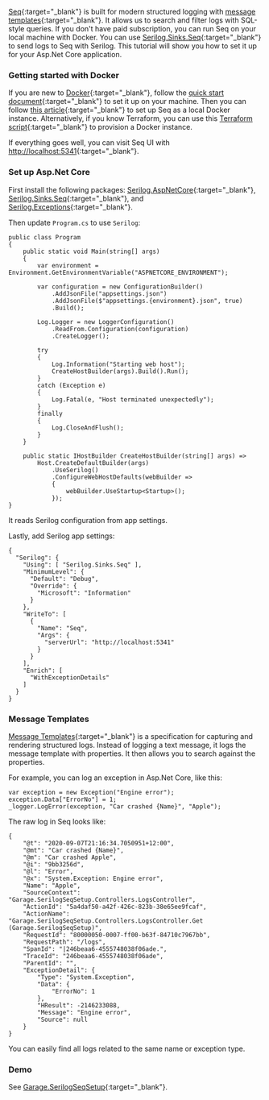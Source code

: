 [Seq](https://datalust.co/seq){:target="_blank"} is built for modern structured logging with [message templates](https://messagetemplates.org/){:target="_blank"}. It allows us to search and filter logs with SQL-style queries. If you don't have paid subscription, you can run Seq on your local machine with Docker. You can use [Serilog.Sinks.Seq](https://github.com/serilog/serilog-sinks-seq){:target="_blank"} to send logs to Seq with Serilog. This tutorial will show you how to set it up for your Asp.Net Core application.

### Getting started with Docker
If you are new to [Docker](https://docs.docker.com/){:target="_blank"}, follow the [quick start document](https://docs.docker.com/get-started/){:target="_blank"} to set it up on your machine. Then you can follow [this article](https://docs.datalust.co/docs/getting-started-with-docker){:target="_blank"} to set up Seq as a local Docker instance. Alternatively, if you know Terraform, you can use this [Terraform script](https://github.com/dujushi/Garage.SerilogSeqSetup/tree/master/Terraform){:target="_blank"} to provision a Docker instance. 

If everything goes well, you can visit Seq UI with [http://localhost:5341](http://localhost:5341){:target="_blank"}.

### Set up Asp.Net Core 
First install the following packages: [Serilog.AspNetCore](https://github.com/serilog/serilog-aspnetcore){:target="_blank"}, [Serilog.Sinks.Seq](https://github.com/serilog/serilog-sinks-seq){:target="_blank"}, and [Serilog.Exceptions](https://github.com/RehanSaeed/Serilog.Exceptions){:target="_blank"}. 

Then update `Program.cs` to use `Serilog`:
```
public class Program
{
    public static void Main(string[] args)
    {
        var environment = Environment.GetEnvironmentVariable("ASPNETCORE_ENVIRONMENT");

        var configuration = new ConfigurationBuilder()
            .AddJsonFile("appsettings.json")
            .AddJsonFile($"appsettings.{environment}.json", true)
            .Build();

        Log.Logger = new LoggerConfiguration()
            .ReadFrom.Configuration(configuration)
            .CreateLogger();

        try
        {
            Log.Information("Starting web host");
            CreateHostBuilder(args).Build().Run();
        }
        catch (Exception e)
        {
            Log.Fatal(e, "Host terminated unexpectedly");
        }
        finally
        {
            Log.CloseAndFlush();
        }
    }

    public static IHostBuilder CreateHostBuilder(string[] args) =>
        Host.CreateDefaultBuilder(args)
            .UseSerilog()
            .ConfigureWebHostDefaults(webBuilder =>
            {
                webBuilder.UseStartup<Startup>();
            });
}
```
It reads Serilog configuration from app settings.

Lastly, add Serilog app settings:
```
{
  "Serilog": {
    "Using": [ "Serilog.Sinks.Seq" ],
    "MinimumLevel": {
      "Default": "Debug",
      "Override": {
        "Microsoft": "Information"
      }
    },
    "WriteTo": [
      {
        "Name": "Seq",
        "Args": {
          "serverUrl": "http://localhost:5341"
        }
      }
    ],
    "Enrich": [
      "WithExceptionDetails"
    ]
  }
}
```

### Message Templates
[Message Templates](https://messagetemplates.org/){:target="_blank"} is a specification for capturing and rendering structured logs. Instead of logging a text message, it logs the message template with properties. It then allows you to search against the properties. 

For example, you can log an exception in Asp.Net Core, like this:
```
var exception = new Exception("Engine error");
exception.Data["ErrorNo"] = 1;
_logger.LogError(exception, "Car crashed {Name}", "Apple");
```

The raw log in Seq looks like:
```
{
    "@t": "2020-09-07T21:16:34.7050951+12:00",
    "@mt": "Car crashed {Name}",
    "@m": "Car crashed Apple",
    "@i": "9bb3256d",
    "@l": "Error",
    "@x": "System.Exception: Engine error",
    "Name": "Apple",
    "SourceContext": "Garage.SerilogSeqSetup.Controllers.LogsController",
    "ActionId": "5a4daf50-a42f-426c-823b-38e65ee9fcaf",
    "ActionName": "Garage.SerilogSeqSetup.Controllers.LogsController.Get (Garage.SerilogSeqSetup)",
    "RequestId": "80000050-0007-ff00-b63f-84710c7967bb",
    "RequestPath": "/logs",
    "SpanId": "|246beaa6-4555748038f06ade.",
    "TraceId": "246beaa6-4555748038f06ade",
    "ParentId": "",
    "ExceptionDetail": {
        "Type": "System.Exception",
        "Data": {
            "ErrorNo": 1
        },
        "HResult": -2146233088,
        "Message": "Engine error",
        "Source": null
    }
}
```
You can easily find all logs related to the same name or exception type.

### Demo
See [Garage.SerilogSeqSetup](https://github.com/dujushi/Garage.SerilogSeqSetup){:target="_blank"}.